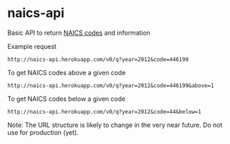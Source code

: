 naics-api
=========

Basic API to return [NAICS codes](http://www.census.gov/eos/www/naics/) and information

Example request

    http://naics-api.herokuapp.com/v0/q?year=2012&code=446199


To get NAICS codes above a given code

    http://naics-api.herokuapp.com/v0/q?year=2012&code=446199&above=1


To get NAICS codes below a given code

    http://naics-api.herokuapp.com/v0/q?year=2012&code=44&below=1



Note: The URL structure is likely to change in the very near future. Do not use for production (yet).